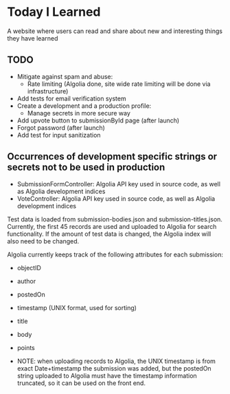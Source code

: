 # Today I Learned 
A website where users can read and share about new and
interesting things they have learned

## TODO
- Mitigate against spam and abuse:
    - Rate limiting (Algolia done, site wide rate limiting will be done via infrastructure)
- Add tests for email verification system
- Create a development and a production profile:
    - Manage secrets in more secure way
- Add upvote button to submissionById page (after launch)
- Forgot password (after launch)
- Add test for input sanitization

## Occurrences of development specific strings or secrets not to be used in production
- SubmissionFormController: Algolia API key used in source code, as well as Algolia development indices
- VoteController: Algolia API key used in source code, as well as Algolia development indices

Test data is loaded from submission-bodies.json and submission-titles.json.
Currently, the first 45 records are used and uploaded to Algolia for search
functionality. If the amount of test data is changed, the Algolia index will
also need to be changed.

Algolia currently keeps track of the following attributes for each submission:
- objectID
- author
- postedOn
- timestamp (UNIX format, used for sorting)
- title
- body
- points
 

- NOTE: when uploading records to Algolia, the UNIX timestamp is from exact
  Date+timestamp the submission was added, but the postedOn string uploaded to
  Algolia must have the timestamp information truncated, so it can be used on
  the front end. 
